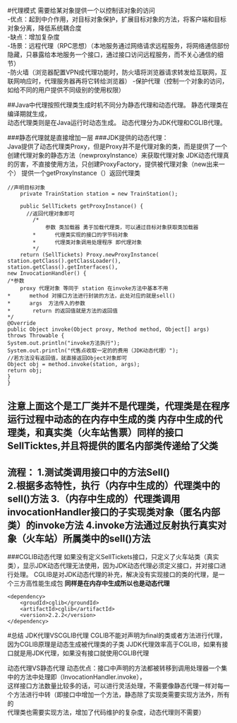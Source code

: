#代理模式
需要给某对象提供一个以控制该对象的访问   
 -优点：起到中介作用，对目标对象保护，扩展目标对象的方法，将客户端和目标对象分离，降低系统耦合度  
 -缺点：增加复杂度  
-场景：远程代理（RPC思想）（本地服务通过网络请求远程服务，将网络通信部份隐藏，只暴露给本地服务一个接口，通过接口访问远程服务，而不关心通信的细节）  
-防火墙（浏览器配置VPN成代理功能时，防火墙将浏览器请求转发给互联网，互联网响应时，代理服务器再将它转给浏览器）
-保护代理（控制一个对象的访问，如给不同的用户提供不同级别的使用权限）

##Java中代理按照代理类生成时机不同分为静态代理和动态代理。
    静态代理类在编译期就生成，  
    动态代理类则是在Java运行时动态生成。
        动态代理分为JDK代理和CGLIB代理。

###静态代理就是直接增加一层
###JDK提供的动态代理：  
Java提供了动态代理类Proxy，但是Proxy并不是代理对象的类，而是提供了一个创建代理对象的静态方法（newproxyInstance）来获取代理对象
JDK动态代理真的厉害，不直接使用方法，只创建ProxyFactory，提供被代理对象（new出来一个）
提供一个getProxyInstance（）返回代理类
```
//声明目标对象
    private TrainStation station = new TrainStation();

    public SellTickets getProxyInstance() { 
      //返回代理对象即可
        /*
            参数 类加载器 勇于加载代理类，可以通过目标对象获取类加载器
        *      代理类实现的接口的字节码对象
        *      代理类对象调用处理程序 即代理对象
        */
    return (SellTickets) Proxy.newProxyInstance(
station.getClass().getClassLoader(),
station.getClass().getInterfaces(),
new InvocationHandler() {
/*参数 
    proxy 代理对象 等同于 station 在invoke方法中基本不用
*      method 对接口方法进行封装的方法，此处对应的就是sell()
*      args  方法传入的参数
*       return 的返回值就是方法的返回值
*/
@Override
public Object invoke(Object proxy, Method method, Object[] args) throws Throwable {
System.out.println("invoke方法执行");
System.out.println("代售点收取一定的的费用（JDK动态代理）");
//若方法没有返回值，就直接返回Object对象即可
Object obj = method.invoke(station, args);
return obj;
}
}
```
**注意上面这个是工厂类并不是代理类，代理类是在程序运行过程中动态的在内存中生成的类**
内存中生成的代理类，和真实类（火车站售票）同样的接口SellTicktes,并且将提供的匿名内部类传递给了父类  
---
流程：
1.测试类调用接口中的方法Sell()  
2.根据多态特性，执行（内存中生成的）代理类中的sell()方法
3.（内存中生成的）代理类调用invocationHandler接口的子实现类对象（匿名内部类）的invoke方法
4.invoke方法通过反射执行真实对象（火车站）所属类中的sell()方法
---
###CGLIB动态代理
如果没有定义SellTickets接口，只定义了火车站类（真实类），显示JDK动态代理无法使用，因为JDK动态代理必须定义接口，并对接口进行处理。
CGLIB是对JDK动态代理的补充，解决没有实现接口的类的代理，是一个三方高性能生成包
**同样是在内存中生成所以也是动态代理**
```aidl
<dependency>
    <groudId>cglib</groundId>
    <artifactId>cglib</artifactId>
    <version>2.2.2</version>
</dependency>
```

#总结
JDK代理VSCGLIB代理
CGLIB不能对声明为final的类或者方法进行代理，因为CGLIB原理是动态生成被代理类的子类
JJDK代理效率高于CGLIB，如果有接口就是用JDK代理，如果没有接口就使用CGLIB代理

动态代理VS静态代理
动态优点：接口中声明的方法都被转移到调用处理器一个集中的方法中处理即（InvocationHandler.invoke），  
这样接口方法数量比较多的话，可以进行灵活处理，不需要像静态代理一样对每一个方法进行中转（即接口中增加一个方法，静态除了实现类需要实现方法外，所有的  
代理类也需要实现方法，增加了代码维护的复杂度，动态代理则不需要）
    
    